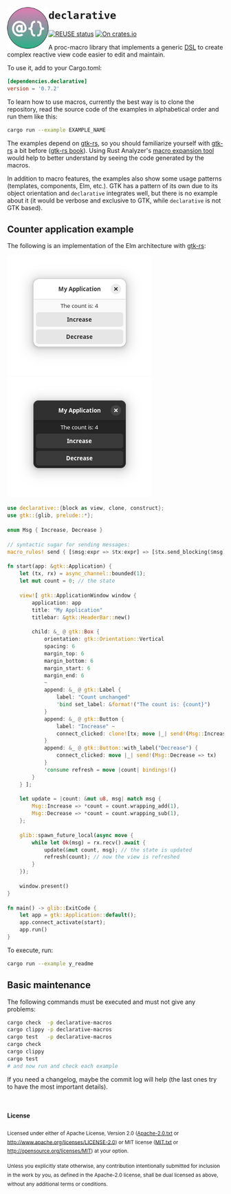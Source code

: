 <!--
	SPDX-FileCopyrightText: 2025 Eduardo Javier Alvarado Aarón <eduardo.javier.alvarado.aaron@gmail.com>
	
	SPDX-License-Identifier: CC-BY-SA-4.0
-->

# <img src="logo.svg" width="96" align="left"/> `declarative`

[![REUSE status]][reuse] [![On crates.io]][crate.io]

[REUSE status]: https://api.reuse.software/badge/github.com/ejaa3/declarative
[reuse]: https://api.reuse.software/info/github.com/ejaa3/declarative
[On crates.io]: https://img.shields.io/crates/v/declarative.svg?color=6081D4
[crate.io]: https://crates.io/crates/declarative

A proc-macro library that implements a generic [DSL] to create complex reactive view code easier to edit and maintain.

[DSL]: https://en.wikipedia.org/wiki/Domain-specific_language

To use it, add to your Cargo.toml:

~~~ toml
[dependencies.declarative]
version = '0.7.2'
~~~

To learn how to use macros, currently the best way is to clone the repository, read the source code of the examples in alphabetical order and run them like this:

~~~ bash
cargo run --example EXAMPLE_NAME
~~~

The examples depend on [gtk-rs], so you should familiarize yourself with [gtk-rs] a bit before ([gtk-rs book]). Using Rust Analyzer's [macro expansion tool] would help to better understand by seeing the code generated by the macros.

[gtk-rs]: https://gtk-rs.org
[gtk-rs book]: https://gtk-rs.org/gtk4-rs/stable/latest/book
[macro expansion tool]: https://rust-analyzer.github.io/book/features.html?highlight=macro#expand-macro-recursively

In addition to macro features, the examples also show some usage patterns (templates, components, Elm, etc.). GTK has a pattern of its own due to its object orientation and `declarative` integrates well, but there is no example about it (it would be verbose and exclusive to GTK, while `declarative` is not GTK based).

## Counter application example

The following is an implementation of the Elm architecture with [gtk-rs]:

![Light theme app screenshot](light.png)
![Dark theme app screenshot](dark.png)

~~~ rust
use declarative::{block as view, clone, construct};
use gtk::{glib, prelude::*};

enum Msg { Increase, Decrease }

// syntactic sugar for sending messages:
macro_rules! send { [$msg:expr => $tx:expr] => [$tx.send_blocking($msg).unwrap()] }

fn start(app: &gtk::Application) {
    let (tx, rx) = async_channel::bounded(1);
    let mut count = 0; // the state

    view![ gtk::ApplicationWindow window {
        application: app
        title: "My Application"
        titlebar: &gtk::HeaderBar::new()

        child: &_ @ gtk::Box {
            orientation: gtk::Orientation::Vertical
            spacing: 6
            margin_top: 6
            margin_bottom: 6
            margin_start: 6
            margin_end: 6
            ~
            append: &_ @ gtk::Label {
                label: "Count unchanged"
                'bind set_label: &format!("The count is: {count}")
            }
            append: &_ @ gtk::Button {
                label: "Increase" ~
                connect_clicked: clone![tx; move |_| send!(Msg::Increase => tx)]
            }
            append: &_ @ gtk::Button::with_label("Decrease") {
                connect_clicked: move |_| send!(Msg::Decrease => tx)
            }
            'consume refresh = move |count| bindings!()
        }
    } ];

    let update = |count: &mut u8, msg| match msg {
        Msg::Increase => *count = count.wrapping_add(1),
        Msg::Decrease => *count = count.wrapping_sub(1),
    };

    glib::spawn_future_local(async move {
        while let Ok(msg) = rx.recv().await {
            update(&mut count, msg); // the state is updated
            refresh(count); // now the view is refreshed
        }
    });

    window.present()
}

fn main() -> glib::ExitCode {
    let app = gtk::Application::default();
    app.connect_activate(start);
    app.run()
}
~~~

To execute, run:

~~~ bash
cargo run --example y_readme
~~~

## Basic maintenance

The following commands must be executed and must not give any problems:

~~~ bash
cargo check  -p declarative-macros
cargo clippy -p declarative-macros
cargo test   -p declarative-macros
cargo check
cargo clippy
cargo test
# and now run and check each example
~~~

If you need a changelog, maybe the commit log will help (the last ones try to have the most important details).

<br/>

#### License

<sub>Licensed under either of Apache License, Version 2.0 (<a href="LICENSES/Apache-2.0.txt">Apache-2.0.txt</a> or http://www.apache.org/licenses/LICENSE-2.0) or MIT license (<a href="LICENSES/MIT.txt">MIT.txt</a> or http://opensource.org/licenses/MIT) at your option.</sub>

<sub>Unless you explicitly state otherwise, any contribution intentionally submitted for inclusion in the work by you, as defined in the Apache-2.0 license, shall be dual licensed as above, without any additional terms or conditions.</sub>
